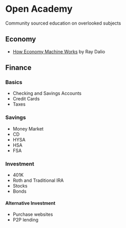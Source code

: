 # Open Academy
Community sourced education on overlooked subjects


## Economy
- [How Economy Machine Works](https://youtu.be/PHe0bXAIuk0) by Ray Dalio


## Finance
### Basics
- Checking and Savings Accounts
- Credit Cards
- Taxes

### Savings
- Money Market
- CD
- HYSA
- HSA
- FSA

### Investment
- 401K
- Roth and Traditional IRA
- Stocks
- Bonds

#### Alternative Investment
- Purchase websites
- P2P lending
